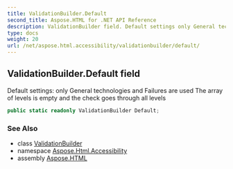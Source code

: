 ```yaml
---
title: ValidationBuilder.Default
second_title: Aspose.HTML for .NET API Reference
description: ValidationBuilder field. Default settings only General technologies and Failures are used The array of levels is empty and the check goes through all levels
type: docs
weight: 20
url: /net/aspose.html.accessibility/validationbuilder/default/
---
```

## ValidationBuilder.Default field

Default settings: only General technologies and Failures are used The array of levels is empty and the check goes through all levels

```csharp
public static readonly ValidationBuilder Default;
```

### See Also

* class [ValidationBuilder](../)
* namespace [Aspose.Html.Accessibility](../../../aspose.html.accessibility/)
* assembly [Aspose.HTML](../../../)
